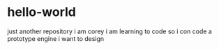 # hello-world
just another repository
i am corey i am learning to code so i con code a prototype engine i want to design
